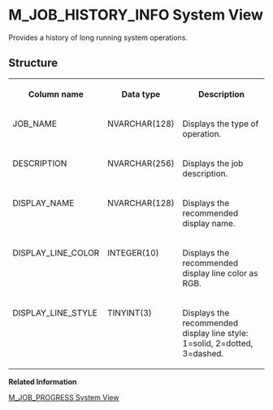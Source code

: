 <!-- loio6c9f04ab558e4f2b837e640568498508 -->

# M\_JOB\_HISTORY\_INFO System View

Provides a history of long running system operations.



## Structure


<table>
<tr>
<th valign="top">

Column name

</th>
<th valign="top">

Data type

</th>
<th valign="top">

Description

</th>
</tr>
<tr>
<td valign="top">

JOB\_NAME

</td>
<td valign="top">

NVARCHAR\(128\)

</td>
<td valign="top">

Displays the type of operation.

</td>
</tr>
<tr>
<td valign="top">

DESCRIPTION

</td>
<td valign="top">

NVARCHAR\(256\)

</td>
<td valign="top">

Displays the job description.

</td>
</tr>
<tr>
<td valign="top">

DISPLAY\_NAME

</td>
<td valign="top">

NVARCHAR\(128\)

</td>
<td valign="top">

Displays the recommended display name.

</td>
</tr>
<tr>
<td valign="top">

DISPLAY\_LINE\_COLOR

</td>
<td valign="top">

INTEGER\(10\)

</td>
<td valign="top">

Displays the recommended display line color as RGB.

</td>
</tr>
<tr>
<td valign="top">

DISPLAY\_LINE\_STYLE

</td>
<td valign="top">

TINYINT\(3\)

</td>
<td valign="top">

Displays the recommended display line style: 1=solid, 2=dotted, 3=dashed.

</td>
</tr>
</table>

**Related Information**  


[M\_JOB\_PROGRESS System View](m-job-progress-system-view-20b1b23.md "Provides information about current long running system operations.")

